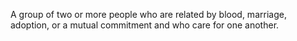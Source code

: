 A group of two or more people who are related by blood, marriage, adoption, or a mutual commitment and who care for one another.